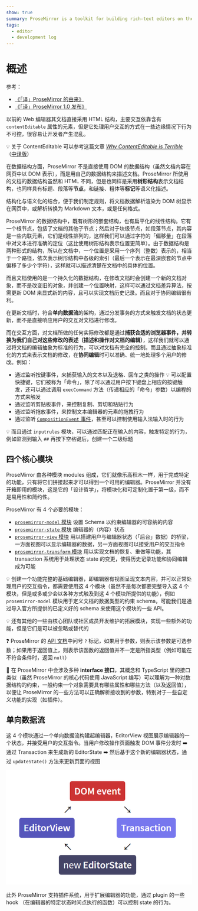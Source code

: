 ```yaml
---
show: true
summary: ProseMirror is a toolkit for building rich-text editors on the web. It contains many low-level modules to make a highly customized web editor.
tags:
  - editor
  - development log
---
```


# 概述

参考：
* [《「译」ProseMirror 的由来》](https://www.xheldon.com/tech/ProseMirror.html)
* [《「译」ProseMirror 1.0 发布》](https://www.xheldon.com/tech/ProseMirror-1.0-release.html)

以前的 Web 编辑器其文档直接采用 HTML 结构，主要交互依靠含有 `contentEditable` 属性的元素，但是它处理用户交互的方式在一些边缘情况下行为不可控，很容易让开发者产生混乱。

:bulb: 关于 ContentEditable 可以参考这篇文章 [*Why ContentEditable is Terrible*](https://medium.engineering/why-contenteditable-is-terrible-122d8a40e480) （[中译版](https://www.oschina.net/translate/why-contenteditable-is-terrible)）


在数据结构方面，ProseMirror 不是直接使用 DOM 的数据结构（虽然文档内容在网页中以 DOM 表示），而是用自己的数据结构来描述文档。ProseMirror 所使用的文档的数据结构虽然和 HTML 不同，但是也同样是采用**树形结构**表示文档结构，也同样具有标题、段落等**节点**，和链接、粗体等**标记**等语义化描述。

结构化与语义化的结合，便于我们制定规则，将文档数据解析渲染为 DOM 树显示在网页中，或解析转换为 Markdown 文本，或是任何格式。

ProseMirror 的数据结构中，既有树形的嵌套结构，也有扁平化的线性结构。它有一个根节点，包括了文档的其他子节点；然后对于块级节点，如段落节点，其内容是一些内联元素，它们是线性排列的，这样我们可以通过字符的「偏移量」在段落中对文本进行准确的定位（这比使用树形结构表示位置更简单）。由于数据结构是两种形式的结构，所以在文档中，一个位置是采用一个序列（整数）表示的，相当于一个路径，依次表示树形结构中各级的索引（最后一个表示在最深嵌套的节点中偏移了多少个字符），这样就可以描述清楚在文档中的具体的位置。

而且文档使用的是一个持久化的数据结构，在修改文档时会创建一个新的文档对象，而不是改变旧的对象，并创建一个位置映射，这样可以通过文档差异算法，按需更新 DOM 来显式新的内容，且可以实现文档历史记录。而且对于协同编辑很有利。

在更新文档时，符合**单向数据流**的架构，通过分发事务的方式来触发文档的状态更新，而不是直接响应用户的交互对文档进行修改。

而在交互方面，对文档所做的任何实际修改都是通过**捕获合适的浏览器事件，并转换为我们自己对这些修改的表述（描述和操作对文档的编辑）**，这样我们就可以通过将文档的编辑抽象为标准的行为，可以对文档有完全的控制。而且通过抽象标准化的方式来表示文档的修改，在**协同编辑**时可以准确、统一地处理多个用户的修改。例如：

* 通过监听按键事件，来捕获输入的文本以及退格、回车之类的操作 :bulb: 可以配置快捷键，它们被称为「命令」，除了可以通过用户按下键盘上相应的按键触发，还可以通过调用 `execCommand` 方法（传递相应的「命令」参数）以编程的方式来触发
* 通过监听剪贴板事件，来控制复制、剪切和粘贴行为
* 通过监听拖放事件，来控制文本编辑器的元素的拖拽行为
* 通过监听 [`CompositionEvent` 事件](https://developer.mozilla.org/zh-CN/docs/Web/API/CompositionEvent)，甚至可以控制使用输入法输入时的行为

:bulb: 而且通过 `inputrules` 模块，可以通过匹配正在输入的内容，触发特定的行为，例如监测到输入 `##` 再按下空格键后，创建一个二级标题

## 四个核心模块
ProseMirror 由各种模块 modules 组成，它们就像乐高积木一样，用于完成特定的功能，只有将它们拼接起来才可以得到一个可用的编辑器。ProseMirror 并没有开箱即用的模块，这是它的「设计哲学」，将模块化和可定制化置于第一级，而不是易用性和简约性。

ProseMirror 有 4 个必要的模块：
* [`prosemirror-model` 模块](https://github.com/ProseMirror/prosemirror-model) 设置 Schema 以约束编辑器的可容纳的内容
* [`prosemirror-state` 模块](https://github.com/ProseMirror/prosemirror-state) 编辑器的（内容）状态
* [`prosemirror-view` 模块](https://github.com/ProseMirror/prosemirror-view) 用以搭建用户与编辑器状态（「后台」数据）的桥梁，一方面视图可以显示编辑器的数据，另一方面视图可以接受用户的交互指令
* [`prosemirror-transform` 模块](https://github.com/ProseMirror/prosemirror-transform) 用以实现文档的恢复、重做等功能，其 transaction 系统用于处理状态 state 的变更，使得历史记录功能和协同编辑成为可能

:bulb: 创建一个功能完整的基础编辑器，即编辑器有视图呈现文本内容，并可以正常处理用户的交互指令，都需要使用这 4 个模块（虽然不是每次都要完整导入这 4 个模块，但是或多或少会以各种方式触及到这 4 个模块所提供的功能），例如`prosemirror-model` 模块用于定义文档的数据类型的约束 schema，可能我们是通过导入官方所提供的已定义好的 schema 来使用这个模块的一些 API。

:bulb: 还有其他的一些由核心团队或社区成员开发维护的拓展模块，实现一些额外的功能，但是它们是可以被忽略或替代的

:question: ProseMirror 的 [API 文档](https://prosemirror.net/docs/ref/)中问号 `?` 标记，如果用于参数，则表示该参数是可选参数；如果用于返回值上，则表示该函数的返回值并不一定是所指类型（例如可能在不符合条件时，返回 `null`）

:electric_plug: 在 ProseMirror 中会涉及多种 **interface 接口**，其概念和 TypeScript 里的接口类似（虽然 ProseMirror 的核心代码使用 JavaScript 编写）可以理解为一种对数据结构的约束，一般约束一个对象需要具有哪些属性和哪些方法（以及返回值），以便让 ProseMirror 的一些方法可以正确解析接收到的参数，特别对于一些自定义功能的实现（如插件）。

## 单向数据流
这 4 个模块通过一个单向数据流构建起编辑器，EditorView 视图展示编辑器的一个状态，并接受用户的交互指令。当用户修改操作页面触发 DOM 事件分发时 :arrow_right: 通过 Transaction 来生成新的 EditorState :arrow_right: 然后基于这个新的编辑器状态，通过 `updateState()` 方法来更新页面的视图

![data flow](./images/data-flow.png)

此外 ProseMirror 支持插件系统，用于扩展编辑器的功能，通过 plugin 的一些 hook （在编辑器的特定状态时间点执行的函数）可以控制 state 的行为。